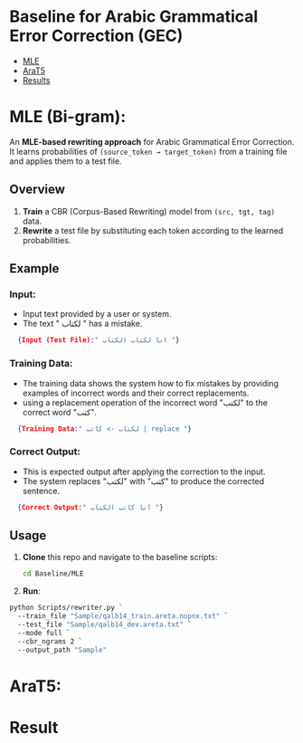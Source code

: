 # Baseline for Arabic Grammatical Error Correction (GEC)

-  [MLE](#mle-bi-gram)
-  [AraT5](#arat5)
-  [Results](#result)


# MLE (Bi-gram):
An **MLE-based rewriting approach** for Arabic Grammatical Error Correction. It learns probabilities of `(source_token → target_token)` from a training file and applies them to a test file.

## Overview
1. **Train** a CBR (Corpus-Based Rewriting) model from `(src, tgt, tag)` data.
2. **Rewrite** a test file by substituting each token according to the learned probabilities.

## Example

### Input: 
- Input text provided by a user or system.
- The text " لكتاب " has a mistake.

```json
  {Input (Test File):" انا لكتاب الكتاب "}
  ```
### Training Data: 
- The training data shows the system how to fix mistakes by providing examples of incorrect words and their correct replacements.
- using a replacement operation of the incorrect word "لكتب" to the correct word "كتب".
```json
  {Training Data:" لكتاب -> كاتب | replace "}
  ```
### Correct Output: 
- This is expected output after applying the correction to the input.
- The system replaces "لكتب" with "كتب" to produce the corrected sentence.

```json
  {Correct Output:" أنا كاتب الكتاب "}
  ```
  


## Usage
1. **Clone** this repo and navigate to the baseline scripts:
   ```bash
   cd Baseline/MLE
   ```
2. **Run**:
```bash
python Scripts/rewriter.py `
  --train_file "Sample/qalb14_train.areta.nopnx.txt" `
  --test_file "Sample/qalb14_dev.areta.txt" `
  --mode full `
  --cbr_ngrams 2 `
  --output_path "Sample"
```

# AraT5:



# Result
